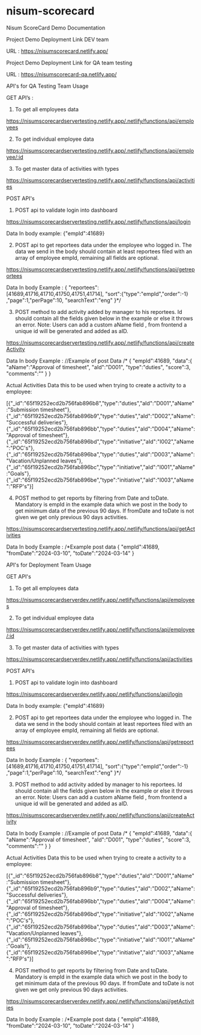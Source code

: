 # nisum-scorecard

Nisum ScoreCard Demo Documentation


Project Demo Deployment Link DEV team

URL : https://nisumscorecard.netlify.app/

Project Demo Deployment Link for QA team testing
 
URL : https://nisumscorecard-qa.netlify.app/


API's for QA Testing Team Usage

GET API’s :

1. To get all employees data

https://nisumscorecardservertesting.netlify.app/.netlify/functions/api/employees


2. To get individual employee data

https://nisumscorecardservertesting.netlify.app/.netlify/functions/api/employee/:id


3. To get master data of activities with types

https://nisumscorecardservertesting.netlify.app/.netlify/functions/api/activities


POST API's

1. POST api to validate login into dashboard

https://nisumscorecardservertesting.netlify.app/.netlify/functions/api/login

Data In body 
example: {"empId":41689}

2. POST api to get reportees data under the employee who logged in. The data we send in the body should contain at least reportees filed with an array of employee empId, remaining all fields are optional.

https://nisumscorecardservertesting.netlify.app/.netlify/functions/api/getreportees

Data In body Example :
{
    "reportees":[41689,41716,41710,41750,41751,41714],
    "sort":{"type":"empId","order":-1}
    ,"page":1,"perPage":10,
    "searchText":"eng"
}*/

3. POST method to add activity added by manager to his reportees.  Id should contain all the fields given below in the example or else it throws an error. 
Note: Users can add a custom aName field , from frontend a unique id will be generated and added as aID.

https://nisumscorecardservertesting.netlify.app/.netlify/functions/api/createActivity

Data In body Example :
//Example of post Data
/*
{
    "empId":41689,
    "data":{
        "aName":"Approval of timesheet",
        "aId":"D001",
        "type":"duties",
        "score":3,
        "comments":""
    }
}

Actual Activities Data this to be used when trying to create a activity to a employee: 

[{"_id":"65f19252ecd2b756fab896b8","type":"duties","aId":"D001","aName":"Submission timesheet"},
{"_id":"65f19252ecd2b756fab896b9","type":"duties","aId":"D002","aName":"Successful deliveries"},
{"_id":"65f19252ecd2b756fab896bb","type":"duties","aId":"D004","aName":"Approval of timesheet"},
{"_id":"65f19252ecd2b756fab896bd","type":"initiative","aId":"I002","aName":"POC's"},
{"_id":"65f19252ecd2b756fab896ba","type":"duties","aId":"D003","aName":"Vacation/Unplanned leaves"},
{"_id":"65f19252ecd2b756fab896bc","type":"initiative","aId":"I001","aName":"Goals"},{"_id":"65f19252ecd2b756fab896be","type":"initiative","aId":"I003","aName":"RFP's"}]


4. POST method to get reports by filtering from Date and toDate. Mandatory is empId in the example data which we post in the body to get minimum data of the previous 90 days. 
 If fromDate and toDate is not given we get only previous 90 days activities.

https://nisumscorecardservertesting.netlify.app/.netlify/functions/api/getActivities

Data In body Example :
/*Example post data 
{
    "empId":41689,
    "fromDate":"2024-03-10",
    "toDate":"2024-03-14"
}

API's for Deployment Team Usage

GET API's

1. To get all employees data

https://nisumscorecardserverdev.netlify.app/.netlify/functions/api/employees


2. To get individual employee data

https://nisumscorecardserverdev.netlify.app/.netlify/functions/api/employee/:id


3. To get master data of activities with types

https://nisumscorecardserverdev.netlify.app/.netlify/functions/api/activities


POST API's

1. POST api to validate login into dashboard

https://nisumscorecardserverdev.netlify.app/.netlify/functions/api/login

Data In body 
example: {"empId":41689}

2. POST api to get reportees data under the employee who logged in. The data we send in the body should contain at least reportees filed with an array of employee empId, remaining all fields are optional.

https://nisumscorecardserverdev.netlify.app/.netlify/functions/api/getreportees

Data In body Example :
{
    "reportees":[41689,41716,41710,41750,41751,41714],
    "sort":{"type":"empId","order":-1}
    ,"page":1,"perPage":10,
    "searchText":"eng"
}*/

3. POST method to add activity added by manager to his reportees.  Id should contain all the fields given below in the example or else it throws an error.
Note: Users can add a custom aName field , from frontend a unique id will be generated and added as aID.

https://nisumscorecardserverdev.netlify.app/.netlify/functions/api/createActivity

Data In body Example :
//Example of post Data
/*
{
    "empId":41689,
    "data":{
        "aName":"Approval of timesheet",
        "aId":"D001",
        "type":"duties",
        "score":3,
        "comments":""
    }
}

Actual Activities Data this to be used when trying to create a activity to a employee: 

[{"_id":"65f19252ecd2b756fab896b8","type":"duties","aId":"D001","aName":"Submission timesheet"},
{"_id":"65f19252ecd2b756fab896b9","type":"duties","aId":"D002","aName":"Successful deliveries"},
{"_id":"65f19252ecd2b756fab896bb","type":"duties","aId":"D004","aName":"Approval of timesheet"},
{"_id":"65f19252ecd2b756fab896bd","type":"initiative","aId":"I002","aName":"POC's"},
{"_id":"65f19252ecd2b756fab896ba","type":"duties","aId":"D003","aName":"Vacation/Unplanned leaves"},
{"_id":"65f19252ecd2b756fab896bc","type":"initiative","aId":"I001","aName":"Goals"},{"_id":"65f19252ecd2b756fab896be","type":"initiative","aId":"I003","aName":"RFP's"}]

4. POST method to get reports by filtering from Date and toDate. Mandatory is empId in the example data which we post in the body to get minimum data of the previous 90 days. 
 If fromDate and toDate is not given we get only previous 90 days activities.

https://nisumscorecardserverdev.netlify.app/.netlify/functions/api/getActivities

Data In body Example :
/*Example post data 
{
    "empId":41689,
    "fromDate":"2024-03-10",
    "toDate":"2024-03-14"
}



